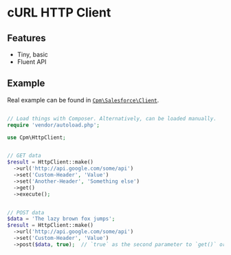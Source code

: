 # cURL HTTP Client

## Features

* Tiny, basic
* Fluent API


## Example

Real example can be found in [`Cpm\Salesforce\Client`](https://github.com/dminkovsky/cpm-salesforce-sdk-php/blob/master/src/Cpm/Salesforce/Client.php#L174).

```php

// Load things with Composer. Alternatively, can be loaded manually.
require 'vendor/autoload.php';

use Cpm\HttpClient;


// GET data
$result = HttpClient::make()
  ->url('http://api.google.com/some/api')
  ->set('Custom-Header', 'Value')
  ->set('Another-Header', 'Something else')
  ->get()
  ->execute();


// POST data
$data = 'The lazy brown fox jumps';
$result = HttpClient::make()
  ->url('http://api.google.com/some/api')
  ->set('Custom-Header', 'Value')
  ->post($data, true);  // `true` as the second parameter to `get()` or `post()` executes the request.
```
